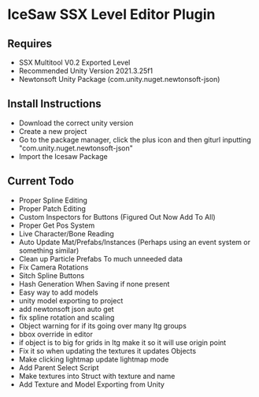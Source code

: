 # IceSaw SSX Level Editor Plugin 

## Requires
- SSX Multitool V0.2 Exported Level
- Recommended Unity Version 2021.3.25f1
- Newtonsoft Unity Package (com.unity.nuget.newtonsoft-json)

## Install Instructions
- Download the correct unity version
- Create a new project
- Go to the package manager, click the plus icon and then giturl inputting "com.unity.nuget.newtonsoft-json"
- Import the Icesaw Package
 
## Current Todo
 - Proper Spline Editing
 - Proper Patch Editing
 - Custom Inspectors for Buttons (Figured Out Now Add To All)
 - Proper Get Pos System
 - Live Character/Bone Reading
 - Auto Update Mat/Prefabs/Instances (Perhaps using an event system or something similar)
 - Clean up Particle Prefabs To much unneeded data
 - Fix Camera Rotations
 - Sitch Spline Buttons
 - Hash Generation When Saving if none present
 - Easy way to add models
 - unity model exporting to project
 - add newtonsoft json auto get
 - fix spline rotation and scaling
 - Object warning for if its going over many ltg groups
 - bbox override in editor
 - if object is to big for grids in ltg make it so it will use origin point
 - Fix it so when updating the textures it updates Objects
 - Make clicking lightmap update lightmap mode
 - Add Parent Select Script
 - Make textures into Struct with texture and name
 - Add Texture and Model Exporting from Unity 
